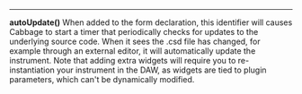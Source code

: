 <a name="autoUpdate"><h3 style="padding-top: 40px; margin-top: 40px;"></h3></a>
_____________________________
**autoUpdate()** When added to the form declaration, this identifier will causes Cabbage to start a timer that periodically checks for updates to the underlying source code. When it sees the .csd file has changed, for example through an external editor, it will automatically update the instrument. Note that adding extra widgets will require you to re-instantiation your instrument in the DAW, as widgets are tied to plugin parameters, which can't be dynamically modified.


